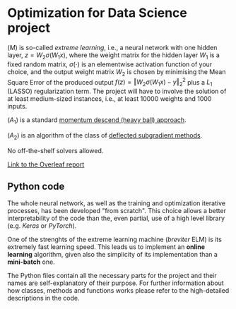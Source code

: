 # Optimization for Data Science project

($M$) is so-called _extreme learning_, i.e., a neural network with one hidden layer, $z=W_2\sigma(W_1x)$, where the weight matrix for the hidden layer $W_1$ is a fixed random matrix, $\sigma(\cdot)$ is an elementwise activation function of your choice, and the output weight matrix $W_2$ is chosen by minimising the Mean Square Error of the produced output $f(z)=\Vert W_2\sigma(W_1x)-y\Vert_2^2$ plus a $L_1$ (LASSO) regularization term. The project will have to involve the solution of at least medium-sized instances, i.e., at least 10000 weights and 1000 inputs.  
  
($A_1$) is a standard [momentum descend (heavy ball) approach](https://www.cs.toronto.edu/~fritz/absps/momentum.pdf).  
  
($A_2$) is an algorithm of the class of [deflected subgradient methods](https://pages.di.unipi.it/frangio/abstracts.html#MPC16).  
  
No off-the-shelf solvers allowed.  

  [Link to the Overleaf report](https://www.overleaf.com/1116228861kkcrxpzkkkbd#1d325b)

## Python code
The whole neural network, as well as the training and optimization iterative processes, has been developed "from scratch". This choice allows a better interpretability of the code than the, even partial, use of a high level library (e.g. *Keras* or *PyTorch*).

One of the strenghts of the extreme learning machine (*breviter* ELM) is its extremely fast learning speed. This leads us to implement an **online learning** algorithm, given also the simplicity of its implementation than a **mini-batch** one.

The Python files contain all the necessary parts for the project and their names are self-explanatory of their purpose. For further information about how classes, methods and functions works please refer to the high-detailed descriptions in the code.
